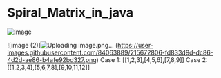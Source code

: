 # Spiral_Matrix_in_java
![image](https://user-images.githubusercontent.com/84063889/215672952-9bdd9c55-1422-4819-ac6c-749e1cb9d431.png)

![image (2)]![Uploading image.png…]()
(https://user-images.githubusercontent.com/84063889/215672806-fd833d9d-dc86-4d2d-ae86-b4afe92bd327.png)
Case 1: [[1,2,3],[4,5,6],[7,8,9]]
Case 2: [[1,2,3,4],[5,6,7,8],[9,10,11,12]]
